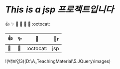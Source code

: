 # *This is a jsp 프로젝트입니다*
:+1: :sparkles: :camel: :tada: :rocket: :metal: :octocat: 
   
| :+1:       | :sparkles: | :camel:      | :tada:r     |
| ---------- | :--------- | :----------: | ----------: |
| :rocket:   | :metal:    | :octocat:    | jsp         |   


!(박보영3)(D:\A_TeachingMaterial\5.JQuery\images)
